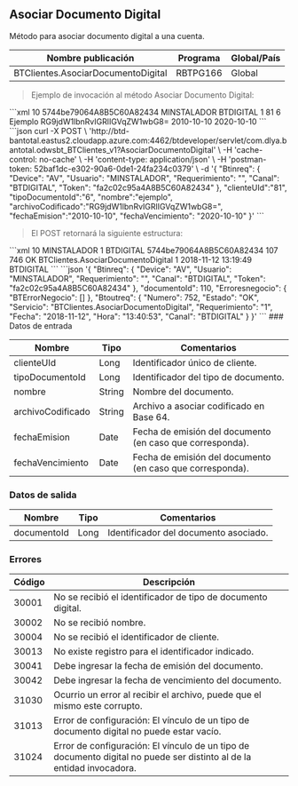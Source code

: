## Asociar Documento Digital

Método para asociar documento digital a una cuenta.

| Nombre publicación                 | Programa | Global/País |
| ---------------------------------- | -------- | ----------- |
| BTClientes.AsociarDocumentoDigital | RBTPG166 | Global      |

> Ejemplo de invocación al método Asociar Documento Digital:

<code-group>
<code-block title="XML" active>
```xml
<soapenv:Envelope xmlns:soapenv="http://schemas.xmlsoap.org/soap/envelope/" xmlns:bts="http://uy.com.dlya.bantotal/BTSOA/">
   <soapenv:Header/>
   <soapenv:Body>
      <bts:BTClientes.AsociarDocumentoDigital>
         <bts:Btinreq>
            <bts:Device>10</bts:Device>
            <bts:Token>5744be79064A8B5C60A82434</bts:Token>
            <bts:Usuario>MINSTALADOR</bts:Usuario>
            <bts:Canal>BTDIGITAL</bts:Canal>
            <bts:Requerimiento>1</bts:Requerimiento>
         </bts:Btinreq>
         <bts:clienteUId>81</bts:clienteUId>
         <bts:tipoDocumentoId>6</bts:tipoDocumentoId>
         <bts:nombre>Ejemplo</bts:nombre>
         <bts:archivoCodificado>RG9jdW1lbnRvIGRlIGVqZW1wbG8=</bts:archivoCodificado>
         <bts:fechaEmision>2010-10-10</bts:fechaEmision>
         <bts:fechaVencimiento>2020-10-10</bts:fechaVencimiento>
      </bts:BTClientes.AsociarDocumentoDigital>
   </soapenv:Body>
</soapenv:Envelope>
```
</code-block>
 
<code-block title="JSON">
```json
curl -X POST \
  'http://btd-bantotal.eastus2.cloudapp.azure.com:4462/btdeveloper/servlet/com.dlya.bantotal.odwsbt_BTClientes_v1?AsociarDocumentoDigital' \
  -H 'cache-control: no-cache' \
  -H 'content-type: application/json' \
  -H 'postman-token: 52baf1dc-e302-90a6-0de1-24fa234c0379' \
  -d '{
	"Btinreq": {
		"Device": "AV",
		"Usuario": "MINSTALADOR",
		"Requerimiento": "",
		"Canal": "BTDIGITAL",
		"Token": "fa2c02c95a4A8B5C60A82434"
	},
	"clienteUId":"81",
    "tipoDocumentoId":"6",
    "nombre":"ejemplo",
    "archivoCodificado":"RG9jdW1lbnRvIGRlIGVqZW1wbG8=",
    "fechaEmision":"2010-10-10",
    "fechaVencimiento": "2020-10-10"
}'
```
</code-block>
</code-group>
 
> El POST retornará la siguiente estructura:
 
<code-group>
<code-block title="XML" active>
```xml
<SOAP-ENV:Envelope xmlns:SOAP-ENV="http://schemas.xmlsoap.org/soap/envelope/" xmlns:xsd="http://www.w3.org/2001/XMLSchema" xmlns:SOAP-ENC="http://schemas.xmlsoap.org/soap/encoding/" xmlns:xsi="http://www.w3.org/2001/XMLSchema-instance">
   <SOAP-ENV:Body>
      <BTClientes.AsociarDocumentoDigitalResponse xmlns="http://uy.com.dlya.bantotal/BTSOA/">
         <Btinreq>
            <Device>10</Device>
            <Usuario>MINSTALADOR</Usuario>
            <Requerimiento>1</Requerimiento>
            <Canal>BTDIGITAL</Canal>
            <Token>5744be79064A8B5C60A82434</Token>
         </Btinreq>
         <documentoId>107</documentoId>
         <Erroresnegocio></Erroresnegocio>
         <Btoutreq>
            <Numero>746</Numero>
            <Estado>OK</Estado>
            <Servicio>BTClientes.AsociarDocumentoDigital</Servicio>
            <Requerimiento>1</Requerimiento>
            <Fecha>2018-11-12</Fecha>
            <Hora>13:19:49</Hora>
            <Canal>BTDIGITAL</Canal>
         </Btoutreq>
      </BTClientes.AsociarDocumentoDigitalResponse>
   </SOAP-ENV:Body>
</SOAP-ENV:Envelope>
```
</code-block>
 
<code-block title="JSON">
```json
'{
	"Btinreq": {
		"Device": "AV",
		"Usuario": "MINSTALADOR",
		"Requerimiento": "",
		"Canal": "BTDIGITAL",
		"Token": "fa2c02c95a4A8B5C60A82434"
	},
    "documentoId": 110,
    "Erroresnegocio": {
        "BTErrorNegocio": []
    },
    "Btoutreq": {
        "Numero": 752,
        "Estado": "OK",
        "Servicio": "BTClientes.AsociarDocumentoDigital",
        "Requerimiento": "1",
        "Fecha": "2018-11-12",
        "Hora": "13:40:53",
        "Canal": "BTDIGITAL"
    }
}'
```
</code-block>
</code-group> 
### Datos de entrada
 
Nombre | Tipo | Comentarios
--------- | ----------- | -----------
clienteUId | Long | Identificador único de cliente.
tipoDocumentoId | Long | Identificador del tipo de documento.
nombre | String | Nombre del documento.
archivoCodificado | String | Archivo a asociar codificado en Base 64.
fechaEmision | Date | Fecha de emisión del documento (en caso que corresponda).
fechaVencimiento | Date | Fecha de emisión del documento (en caso que corresponda).
 
### Datos de salida
 
Nombre | Tipo | Comentarios
--------- | ----------- | -----------
documentoId | Long | Identificador del documento asociado.

### Errores

| Código | Descripción                                                                                                           |
| ------ | --------------------------------------------------------------------------------------------------------------------- |
| 30001  | No se recibió el identificador de tipo de documento digital.                                                          |
| 30002  | No se recibió nombre.                                                                                                 |
| 30004  | No se recibió el identificador de cliente.                                                                            |
| 30013  | No existe registro para el identificador indicado.                                                                    |
| 30041  | Debe ingresar la fecha de emisión del documento.                                                                      |
| 30042  | Debe ingresar la fecha de vencimiento del documento.                                                                  |
| 31030  | Ocurrio un error al recibir el archivo, puede que el mismo este corrupto.                                             |
| 31013  | Error de configuración: El vínculo de un tipo de documento digital no puede estar vacío.                              |
| 31024  | Error de configuración: El vínculo de un tipo de documento digital no puede ser distinto al de la entidad invocadora. |
